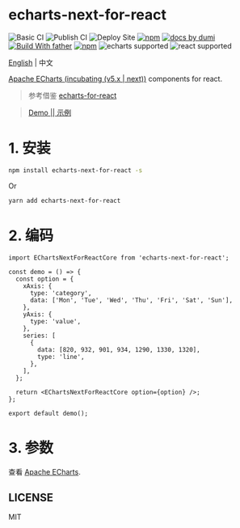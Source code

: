 # echarts-next-for-react

![Basic CI](https://github.com/BigFaceMaster/echarts-next-for-react/workflows/Basic%20CI/badge.svg) ![Publish CI](https://github.com/BigFaceMaster/echarts-next-for-react/workflows/Publish%20CI/badge.svg) ![Deploy Site](https://github.com/BigFaceMaster/echarts-next-for-react/workflows/Deyloy%20Site/badge.svg) [![npm](https://img.shields.io/npm/v/echarts-next-for-react.svg)](https://www.npmjs.com/package/echarts-next-for-react) [![ docs by dumi](https://img.shields.io/badge/docs%20by-dumi-blue)](https://d.umijs.org/) [![Build With father](https://img.shields.io/badge/build%20with-father-028fe4.svg)](https://github.com/umijs/father/) [![npm](https://img.shields.io/npm/l/echarts-for-react.svg)](https://www.npmjs.com/package/echarts-for-react) ![echarts supported](https://img.shields.io/badge/echarts-v3%20%7C%7C%20v4%20%7C%7C%20v5-blue) ![react supported](https://img.shields.io/badge/React-%20%5E15.0.0%20%7C%7C%20%20%5E16.0.0-blue.svg)

[English](https://github.com/BigFaceMaster/echarts-next-for-react/blob/master/README.md) | 中文

[Apache ECharts (incubating (v5.x | next))](https://github.com/apache/incubator-echarts) components for react.

> 参考借鉴 [echarts-for-react](https://github.com/hustcc/echarts-for-react)

> [Demo || 示例](https://bigfacemaster.cn/echarts-next-for-react/)

# 1. 安装

```sh
npm install echarts-next-for-react -s
```

Or

```sh
yarn add echarts-next-for-react
```

# 2. 编码

```tsx
import EChartsNextForReactCore from 'echarts-next-for-react';

const demo = () => {
  const option = {
    xAxis: {
      type: 'category',
      data: ['Mon', 'Tue', 'Wed', 'Thu', 'Fri', 'Sat', 'Sun'],
    },
    yAxis: {
      type: 'value',
    },
    series: [
      {
        data: [820, 932, 901, 934, 1290, 1330, 1320],
        type: 'line',
      },
    ],
  };

  return <EChartsNextForReactCore option={option} />;
};

export default demo();
```

# 3. 参数

查看 [Apache ECharts](https://echarts.apache.org/en/index.html).

## LICENSE

MIT
